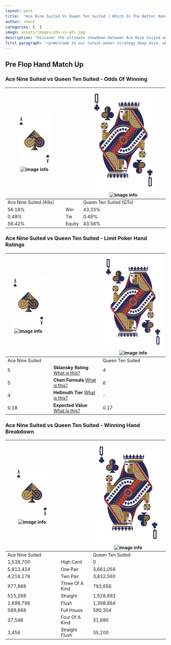 ```yaml
---
layout: post
title:  "Ace Nine Suited Vs Queen Ten Suited | Which Is The Better Hand In Poker? A Complete Guide"
author: reece
categories: [  ]
image: assets/images/a9s-vs-qts.jpg
description: "Discover the ultimate showdown between Ace Nine Suited and Queen Ten Suited in poker! Uncover the odds, strategies, and scenarios where one hand triumphs over the other. Get ready to up your poker game with this thrilling analysis."
first_paragraph: "<p>Welcome to our latest poker strategy deep dive, where we're pitting two distinct hands against each other in a high-stakes showdown: Ace Nine Suited vs Queen Ten Suited.</p><p>In the dynamic world of poker, every decision counts, and knowing which hand holds the upper hand is key to your success at the table.</p><p>In this article, we'll dissect these two hands, explore the scenarios where one dominates the other, and equip you with the knowledge to make strategic choices that can tip the odds in your favor.</p><p>Get ready to unravel the intriguing dynamics of these poker hands and elevate your game to new heights.</p>"
---
```




[comment]: # (sp0)

## Pre Flop Hand Match Up

<div class="table hand-ratings" markdown="1"> 



### Ace Nine Suited vs Queen Ten Suited - Odds Of Winning


    
| ![image info](assets/images/hand1/A.png) ![image info](assets/images/hand1/9s.png) |  | ![image info](assets/images/hand2/Q.png) ![image info](assets/images/hand2/Ts.png) |
| -------- | -------- | -------- |
| Ace Nine Suited (A9s) |  | Queen Ten Suited (QTs) |
| 56.18% | Win | 43.33% |
| 0.49% | Tie | 0.49% |
| 56.42% | Equity | 43.58% |




[comment]: # (sp1)



### Ace Nine Suited vs Queen Ten Suited - Limit Poker Hand Ratings


    
| ![image info](assets/images/hand1/A.png) ![image info](assets/images/hand1/9s.png) |  | ![image info](assets/images/hand2/Q.png) ![image info](assets/images/hand2/Ts.png) |
| -------- | -------- | -------- |
| Ace Nine Suited |  | Queen Ten Suited |
| 5 | **Sklansky Rating** [What is this?](/sklansky-rating-explained) | 4 |
| 5 | **Chen Formula** [What is this?](/chen-formula-explained) | 6 |
| 4 | **Hellmuth Tier** [What is this?](/Hellmuth-tier-explained) | - |
| 0.18 | **Expected Value** [What is this?](/expected-value-explained) | 0.17 |




[comment]: # (sp2)



### Ace Nine Suited vs Queen Ten Suited - Winning Hand Breakdown


    
| ![image info](assets/images/hand1/A.png) ![image info](assets/images/hand1/9s.png) |  | ![image info](assets/images/hand2/Q.png) ![image info](assets/images/hand2/Ts.png) |
| -------- | -------- | -------- |
| Ace Nine Suited |  | Queen Ten Suited |
| 1,538,700 | High Card | 0 |
| 5,813,424 | One Pair | 3,661,056 |
| 4,216,176 | Two Pair | 3,832,560 |
| 977,868 | Three Of A Kind | 793,656 |
| 515,268 | Straight | 1,528,992 |
| 1,698,796 | Flush | 1,398,864 |
| 589,668 | Full House | 590,304 |
| 37,548 | Four Of A Kind | 31,680 |
| 3,456 | Straight Flush | 35,100 |




[comment]: # (sp3)



</div>

[comment]: # (sp4)



[comment]: # (sp5)

